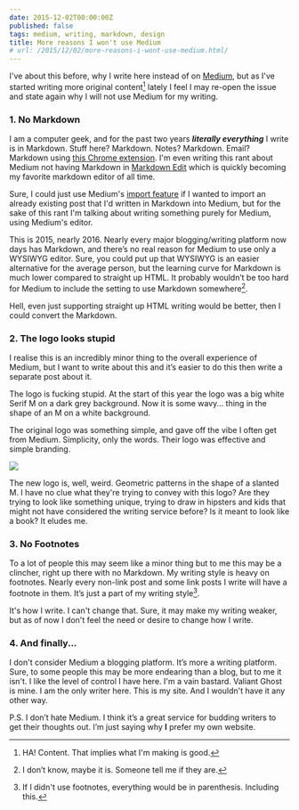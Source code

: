 ```yaml
---
date: 2015-12-02T00:00:00Z
published: false
tags: medium, writing, markdown, design
title: More reasons I won't use Medium
# url: /2015/12/02/more-reasons-i-wont-use-medium.html/
---
```


I've about this before, why I write here instead of on [Medium], but as I've started writing more original content[^1] lately I feel I may re-open the issue and state again why I will not use Medium for my writing.

### 1. No Markdown

I am a computer geek, and for the past two years ***literally everything*** I write is in Markdown. Stuff here? Markdown. Notes? Markdown. Email? Markdown using [this Chrome extension](https://chrome.google.com/webstore/detail/markdown-here/elifhakcjgalahccnjkneoccemfahfoa?utm_source=chrome-ntp-icon). I'm even writing this rant about Medium not having Markdown in [Markdown Edit](http://markdownedit.com/) which is quickly becoming my favorite markdown editor of all time. 

Sure, I could just use Medium's [import feature](https://medium.com/p/import) if I wanted to import an already existing post that I'd written in Markdown into Medium, but for the sake of this rant I'm talking about writing something purely for Medium, using Medium's editor.

This is 2015, nearly 2016. Nearly every major blogging/writing platform now days has Markdown, and there’s no real reason for Medium to use only a WYSIWYG editor. Sure, you could put up that WYSIWYG is an easier alternative for the average person, but the learning curve for Markdown is much lower compared to straight up HTML.  It probably wouldn’t be too hard for Medium to include the setting to use Markdown somewhere[^2].

Hell, even just supporting straight up HTML writing would be better, then I could convert the Markdown.

### 2. The logo looks stupid

I realise this is an incredibly minor thing to the overall experience of Medium, but I want to write about this and it’s easier to do this then write a separate post about it.

The logo is fucking stupid. At the start of this year the logo was a big white Serif M on a dark grey background. Now it is some wavy... thing in the shape of an M on a white background.

The original logo was something simple, and gave off the vibe I often get from Medium. Simplicity, only the words. Their logo was effective and simple branding.

![](/images/mediumlogo.jpg)



The new logo is, well, weird. Geometric patterns in the shape of a slanted M. I have no clue what they're trying to convey with this logo? Are they trying to look like something unique, trying to draw in hipsters and kids that might not have considered the writing service before? Is it meant to look like a book? It eludes me.

### 3. No Footnotes

To a lot of people this may seem like a minor thing but to me this may be a clincher, right up there with no Markdown. My writing style is heavy on footnotes. Nearly every non-link post and some link posts I write will have a footnote in them. It’s just a part of my writing style[^3]. 

It's how I write. I can't change that. Sure, it may make my writing weaker, but as of now I don't feel the need or desire to change how I write.

### 4. And finally...

I don't consider Medium a blogging platform. It’s more a writing platform. Sure, to some people this may be more endearing than a blog, but to me it isn't. I like the level of control I have here. I'm a vain bastard. Valiant Ghost is mine. I am the only writer here. This is my site. And I wouldn't have it any other way.

P.S. I don’t hate Medium. I think it’s a great service for budding writers to get their thoughts out. I’m just saying why **I** prefer my own website.



[^1]: HA! Content. That implies what I'm making is good.
[^2]: I don’t know, maybe it is. Someone tell me if they are.
[^3]: If I didn't use footnotes, everything would be in parenthesis. Including this.

[Medium]: https://medium.com/